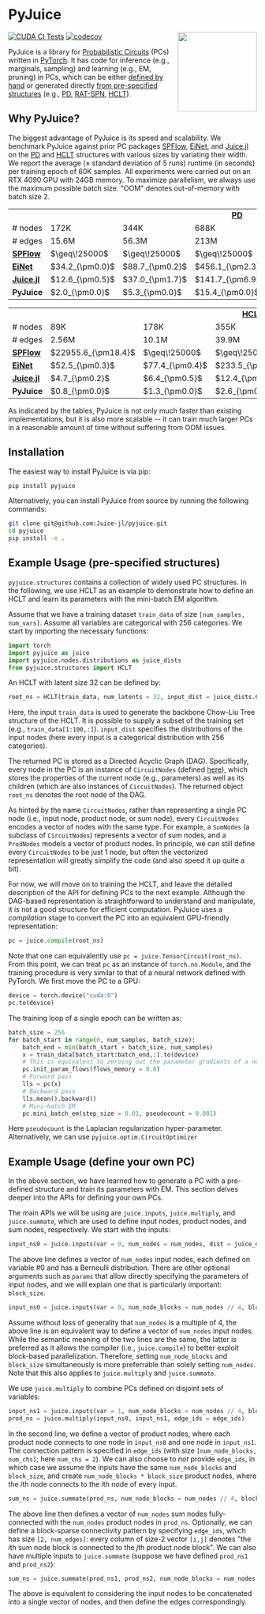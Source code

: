 # PyJuice

<img align="right" width="160px" src="https://avatars.githubusercontent.com/u/58918144?s=200&v=4">

[![CUDA CI Tests](https://github.com/Juice-jl/pyjuice/actions/workflows/ci_tests.yml/badge.svg?branch=main)](https://github.com/Juice-jl/pyjuice/actions/workflows/ci_tests.yml)
[![codecov](https://codecov.io/gh/Juice-jl/pyjuice/branch/main/graph/badge.svg?token=XpgPLYa2RQ)](https://codecov.io/gh/Juice-jl/pyjuice)

PyJuice is a library for [Probabilistic Circuits](https://starai.cs.ucla.edu/papers/ProbCirc20.pdf) (PCs) written in [PyTorch](https://github.com/pytorch/pytorch). It has code for inference (e.g., marginals, sampling) and learning (e.g., EM, pruning) in PCs, which can be either [defined by hand](https://github.com/Juice-jl/pyjuice#example-usage-define-your-own-pc) or generated directly [from pre-specified structures](https://github.com/Juice-jl/pyjuice#example-usage-pre-specified-structures) (e.g., [PD](https://arxiv.org/pdf/1202.3732.pdf), [RAT-SPN](https://proceedings.mlr.press/v115/peharz20a/peharz20a.pdf), [HCLT](https://proceedings.neurips.cc/paper_files/paper/2021/file/1d0832c4969f6a4cc8e8a8fffe083efb-Paper.pdf)).

## Why PyJuice?

The biggest advantage of PyJuice is its speed and scalability. We benchmark PyJuice against prior PC packages [SPFlow](https://github.com/SPFlow/SPFlow), [EiNet](https://github.com/cambridge-mlg/EinsumNetworks), and [Juice.jl](https://github.com/Juice-jl/ProbabilisticCircuits.jl) on the [PD](https://arxiv.org/pdf/1202.3732.pdf) and [HCLT](https://proceedings.neurips.cc/paper_files/paper/2021/file/1d0832c4969f6a4cc8e8a8fffe083efb-Paper.pdf) structures with various sizes by variating their width. We report the average ($\pm$ standard deviation of 5 runs) runtime (in seconds) per training epoch of 60K samples. All experiments were carried out on an RTX 4090 GPU with 24GB memory. To maximize parallelism, we always use the maximum possible batch size. "OOM" denotes out-of-memory with batch size 2.

<table>
  <tr>
    <td></td>
    <td colspan="5", align="center"><b><a href="https://arxiv.org/pdf/1202.3732.pdf">PD</a></b></td>
  </tr>
  <tr>
    <td># nodes</td>
    <td>172K</td>
    <td>344K</td>
    <td>688K</td>
    <td>1.38M</td>
    <td>2.06M</td>
  </tr>
  <tr>
    <td># edges</td>
    <td>15.6M</td>
    <td>56.3M</td>
    <td>213M</td>
    <td>829M</td>
    <td>2.03B</td>
  </tr>
  <tr>
    <td><b><a href="https://github.com/SPFlow/SPFlow">SPFlow</a></b></td>
    <td>$\geq\!25000$</td>
    <td>$\geq\!25000$</td>
    <td>$\geq\!25000$</td>
    <td>$\geq\!25000$</td>
    <td>$\geq\!25000$</td>
  </tr>
  <tr>
    <td><b><a href="https://github.com/cambridge-mlg/EinsumNetworks">EiNet</a></b></td>
    <td>$34.2_{\pm0.0}$</td>
    <td>$88.7_{\pm0.2}$</td>
    <td>$456.1_{\pm2.3}$</td>
    <td>$1534.7_{\pm0.5}$</td>
    <td>OOM</td>
  </tr>
  <tr>
    <td><b><a href="https://github.com/Juice-jl/ProbabilisticCircuits.jl">Juice.jl</a></b></td>
    <td>$12.6_{\pm0.5}$</td>
    <td>$37.0_{\pm1.7}$</td>
    <td>$141.7_{\pm6.9}$</td>
    <td>OOM</td>
    <td>OOM</td>
  </tr>
  <tr>
    <td><b>PyJuice</b></td>
    <td>$2.0_{\pm0.0}$</td>
    <td>$5.3_{\pm0.0}$</td>
    <td>$15.4_{\pm0.0}$</td>
    <td>$57.1_{\pm0.2}$</td>
    <td>$203.7_{\pm0.1}$</td>
  </tr>
</table>

<table>
  <tr>
    <td></td>
    <td colspan="5", align="center"><b><a href="https://proceedings.neurips.cc/paper_files/paper/2021/file/1d0832c4969f6a4cc8e8a8fffe083efb-Paper.pdf">HCLT</a></b></td>
  </tr>
  <tr>
    <td># nodes</td>
    <td>89K</td>
    <td>178K</td>
    <td>355K</td>
    <td>710K</td>
    <td>1.42M</td>
  </tr>
  <tr>
    <td># edges</td>
    <td>2.56M</td>
    <td>10.1M</td>
    <td>39.9M</td>
    <td>159M</td>
    <td>633M</td>
  </tr>
  <tr>
    <td><b><a href="https://github.com/SPFlow/SPFlow">SPFlow</a></b></td>
    <td>$22955.6_{\pm18.4}$</td>
    <td>$\geq\!25000$</td>
    <td>$\geq\!25000$</td>
    <td>$\geq\!25000$</td>
    <td>$\geq\!25000$</td>
  </tr>
  <tr>
    <td><b><a href="https://github.com/cambridge-mlg/EinsumNetworks">EiNet</a></b></td>
    <td>$52.5_{\pm0.3}$</td>
    <td>$77.4_{\pm0.4}$</td>
    <td>$233.5_{\pm2.8}$</td>
    <td>$1170.7_{\pm8.9}$</td>
    <td>$5654.3_{\pm17.4}$</td>
  </tr>
  <tr>
    <td><b><a href="https://github.com/Juice-jl/ProbabilisticCircuits.jl">Juice.jl</a></b></td>
    <td>$4.7_{\pm0.2}$</td>
    <td>$6.4_{\pm0.5}$</td>
    <td>$12.4_{\pm1.3}$</td>
    <td>$41.1_{\pm0.1}$</td>
    <td>$143.2_{\pm5.1}$</td>
  </tr>
  <tr>
    <td><b>PyJuice</b></td>
    <td>$0.8_{\pm0.0}$</td>
    <td>$1.3_{\pm0.0}$</td>
    <td>$2.6_{\pm0.0}$</td>
    <td>$8.8_{\pm0.0}$</td>
    <td>$24.9_{\pm0.1}$</td>
  </tr>
</table>

As indicated by the tables, PyJuice is not only much faster than existing implementations, but it is also more scalable -- it can train much larger PCs in a reasonable amount of time without suffering from OOM issues.

## Installation

The easiest way to install PyJuice is via pip:

```bash
pip install pyjuice
```

Alternatively, you can install PyJuice from source by running the following commands:

```bash
git clone git@github.com:Juice-jl/pyjuice.git
cd pyjuice
pip install -e .
```

## Example Usage (pre-specified structures)

`pyjuice.structures` contains a collection of widely used PC structures. In the following, we use HCLT as an example to demonstrate how to define an HCLT and learn its parameters with the mini-batch EM algorithm.

Assume that we have a training dataset `train_data` of size `[num_samples, num_vars]`. Assume all variables are categorical with 256 categories. We start by importing the necessary functions:

```py
import torch
import pyjuice as juice
import pyjuice.nodes.distributions as juice_dists
from pyjuice.structures import HCLT
```

An HCLT with latent size 32 can be defined by:

```py
root_ns = HCLT(train_data, num_latents = 32, input_dist = juice_dists.Categorical(num_cats = 256))
```

Here, the input `train_data` is used to generate the backbone Chow-Liu Tree structure of the HCLT. It is possible to supply a subset of the training set (e.g., `train_data[1:100,:]`). `input_dist` specifies the distributions of the input nodes (here every input is a categorical distribution with 256 categories). 

The returned PC is stored as a Directed Acyclic Graph (DAG). Specifically, every node in the PC is an instance of `CircuitNodes` (defined [here](src/pyjuice/nodes/nodes.py)), which stores the properties of the current node (e.g., parameters) as well as its children (which are also instances of `CircuitNodes`). The returned object `root_ns` denotes the root node of the DAG.

As hinted by the name `CircuitNodes`, rather than representing a single PC node (i.e., input node, product node, or sum node), every `CircuitNodes` encodes a vector of nodes with the same type. For example, a `SumNodes` (a subclass of `CircuitNodes`) represents a vector of sum nodes, and a `ProdNodes` models a vector of product nodes. In principle, we can still define every `CircuitNodes` to be just 1 node, but often the vectorized representation will greatly simplify the code (and also speed it up quite a bit).

For now, we will move on to training the HCLT, and leave the detailed description of the API for defining PCs to the next example. Although the DAG-based representation is straightforward to understand and manipulate, it is not a good structure for efficient computation. PyJuice uses a *compilation* stage to convert the PC into an equivalent GPU-friendly representation:

```py
pc = juice.compile(root_ns)
```

Note that one can equivalently use `pc = juice.TensorCircuit(root_ns)`. From this point, we can treat `pc` as an instance of `torch.nn.Module`, and the training procedure is very similar to that of a neural network defined with PyTorch. We first move the PC to a GPU:

```py
device = torch.device("cuda:0")
pc.to(device)
```

The training loop of a single epoch can be written as:

```py
batch_size = 256
for batch_start in range(0, num_samples, batch_size):
    batch_end = min(batch_start + batch_size, num_samples)
    x = train_data[batch_start:batch_end,:].to(device)
    # This is equivalent to zeroing out the parameter gradients of a neural network
    pc.init_param_flows(flows_memory = 0.0)
    # Forward pass
    lls = pc(x)
    # Backward pass
    lls.mean().backward()
    # Mini-batch EM
    pc.mini_batch_em(step_size = 0.01, pseudocount = 0.001)
```

Here `pseudocount` is the Laplacian regularization hyper-parameter. Alternatively, we can use `pyjuice.optim.CircuitOptimizer` 

## Example Usage (define your own PC)

In the above section, we have learned how to generate a PC with a pre-defined structure and train its parameters with EM. This section delves deeper into the APIs for defining your own PCs.

The main APIs we will be using are `juice.inputs`, `juice.multiply`, and `juice.summate`, which are used to define input nodes, product nodes, and sum nodes, respectively. We start with the inputs:

```py
input_ns0 = juice.inputs(var = 0, num_nodes = num_nodes, dist = juice_dists.Bernoulli())
```

The above line defines a vector of `num_nodes` input nodes, each defined on variable #0 and has a Bernoulli distribution. There are other optional arguments such as `params` that allow directly specifying the parameters of input nodes, and we will explain one that is particularly important: `block_size`.

```py
input_ns0 = juice.inputs(var = 0, num_node_blocks = num_nodes // 4, block_size = 4, dist = juice_dists.Bernoulli())
```

Assume without loss of generality that `num_nodes` is a multiple of 4, the above line is an equivalent way to define a vector of `num_nodes` input nodes. While the semantic meaning of the two lines are the same, the latter is preferred as it allows the compiler (i.e., `juice.compile`) to better exploit block-based parallelization. Therefore, setting `num_node_blocks` and `block_size` simultaneously is more preferrable than solely setting `num_nodes`. Note that this also applies to `juice.multiply` and `juice.summate`.

We use `juice.multiply` to combine PCs defined on disjoint sets of variables:

```py
input_ns1 = juice.inputs(var = 1, num_node_blocks = num_nodes // 4, block_size = 4, dist = juice_dists.Bernoulli())
prod_ns = juice.multiply(input_ns0, input_ns1, edge_ids = edge_ids)
```

In the second line, we define a vector of product nodes, where each product node connects to one node in `input_ns0` and one node in `input_ns1`. The connection pattern is specified in `edge_ids` (with size `[num_node_blocks, num_chs]`; here `num_chs = 2`). We can also choose to *not* provide `edge_ids`, in which case we assume the inputs have the same `num_node_blocks` and `block_size`, and create `num_node_blocks * block_size` product nodes, where the *i*th node connects to the *i*th node of every input.

```py
sum_ns = juice.summate(prod_ns, num_node_blocks = num_nodes // 4, block_size = 4)
```

The above line then defines a vector of `num_nodes` sum nodes fully-connected with the `num_nodes` product nodes in `prod_ns`. Optionally, we can define a block-sparse connectivity pattern by specifying `edge_ids`, which has size `[2, num_edges]`: every column of size-2 vector `[i,j]` denotes "the *i*th sum node block is connected to the *j*th product node block". We can also have multiple inputs to `juice.summate` (suppose we have defined `prod_ns1` and `prod_ns2`):

```py
sum_ns = juice.summate(prod_ns1, prod_ns2, num_node_blocks = num_nodes // 4, block_size = 4)
```

The above is equivalent to considering the input nodes to be concatenated into a single vector of nodes, and then define the edges correspondingly.
